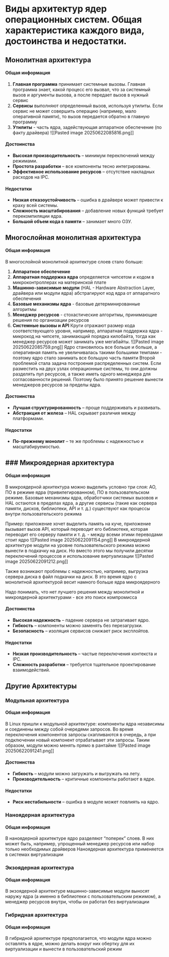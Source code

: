 # Виды архитектур ядер операционных систем. Общая характеристика каждого вида, достоинства и недостатки.
## Монолитная архитектура
#### Общая информация
1. **Главная программа** принимает системные вызовы. Главная программа знает, какой процесс его вызвал, что за системный вызов и аргументы вызова, а после передает вызов в нужный сервис
2. **Сервисы** выполняют определенный вызов, используя утилиты. Если сервис не может совершить операцию (например, мало оперативной памяти), то вызов передается обратно в главную программу
3. **Утилиты** - часть ядра, задействующая аппаратное обеспечение (по факту драйвера)
![[Pasted image 20250622085816.png]]
#### Достоинства
- **Высокая производительность** – минимум переключений между режимами.  
- **Простота разработки** – все компоненты тесно интегрированы.
- **Эффективное использование ресурсов** – отсутствие накладных расходов на IPC.
#### Недостатки
- **Низкая отказоустойчивость** – ошибка в драйвере может привести к краху всей системы.  
- **Cложность масштабирования** – добавление новых функций требует перекомпиляции ядра.  
- **Большой объем кода в памяти** – занимает много ОЗУ.

## Многослойная монолитная архитектура
#### Общая информация
В многослойной монолитной архитектуре слоев стало больше:
1. **Аппаратное обеспечение**
2. **Аппаратная поддержка ядра** определяется чипсетом и кодом в микроконтроллерах на материнской плате
3. **Машинно-зависимые модули** (HAL - Hardware Abstraction Layer, драйвера или модули ядра) абстрагируют код ядра от аппаратного обеспечения
4. **Базовые механизмы ядра** - базовые детерминированные алгоритмы
5. **Менеджер ресурсов** - стохастические алгоритмы, принимающие решения по организации ресурсов
6. **Системные вызовы и API**
Круги отражают размер кода соответствующего уровня, например, аппаратная поддержка ядра - микрокод на чипсете, занимающий порядка килобайта, тогда как менеджер ресурсов может занимать уже мегабайты.
![[Pasted image 20250622085759.png]]
Ядро становилось все больше и больше, а оперативная память не увеличивалась такими большими темпами - поэтому ядро стало занимать все большую часть памяти
Второй проблемой стала задача построения распределенных систем. Если разместить на двух узлах операционные системы, то они должны разделять пул ресурсов, а также иметь одного менеджера для согласованности решений. Поэтому было принято решение вынести менеджеров ресурсов за пределы ядра.
#### Достоинства
- **Лучшая структурированность** – проще поддерживать и развивать.  
- **Абстракция от железа** – HAL скрывает различия между платформами.
#### Недостатки
- **По-прежнему монолит** – те же проблемы с надежностью и масштабируемостью.
## ### Микроядерная архитектура
#### Общая информация
В микроядерной архитектура можно выделить условно три слоя: АО, ПО в режиме ядра (привилегированном), ПО в пользовательском режиме. Базовые механизмы ядра, обработчики системых вызовов и HAL остаются в пределах ядра, а другие сервисы (такие как сервера памяти, дисков, библиотеки, API и т. д.) существуют как процессы внутри пользовательского режима

Пример: приложение хочет выделить память на куче, приложение вызывает вызов API, который переводит его библиотеке, которая переводит его серверу памяти и т. д. - между всеми этими переводами стоит ядро
![[Pasted image 20250622091154.png]]
В микроядерной архитектуре модули на уровне пользовательского режима можно вынести в подкачку на диск. Но вместо этого мы получили десятки переключений процессов и использование виртуализации
![[Pasted image 20250622091212.png]]

Также возникают проблемы с надежностью, например, выгрузка сервера диска в файл подкачки на диск. В это время ядро с монолитной архитектурой весит намного больше ядра микроядерного

Надо понимать, что нет лучшего решения между монолитной и микроядерной архитектурами - все это поиск компромисса
#### Достоинства
- **Высокая надежность** – падение сервера не затрагивает ядро.  
- **Гибкость** – компоненты можно заменять без перезагрузки.  
- **Безопасность** – изоляция сервисов снижает риск эксплойтов.
#### Недостатки
- **Низкая производительность** – частые переключения контекста и IPC. 
- **Сложность разработки** – требуется тщательное проектирование взаимодействий.
## Другие Архитектуры
### Модульная архитектура
#### Общая информация
В Linux пришли к модульной архитектуре: компоненты ядра независимы и соединены между собой очередями запросов. Во время переключения компонентов запросы скапливаются в очередь, а при подключении новый компонент отрабатывает эти запросы. Таким образом, модули можно менять прямо в рантайме
![[Pasted image 20250622091241.png]]
#### Достоинства
- **Гибкость** – модули можно загружать и выгружать на лету.  
- **Производительность** – критичные компоненты работают в ядре.
#### Недостатки
- **Риск нестабильности** – ошибка в модуле может повлиять на ядро.
### Наноядерная архитектура
#### Общая информация
В наноядерной архитектуре ядро разделяют “поперек” слоев. В них может быть, например, упрощенный менеджер ресурсов или набор только необходимых драйверов
Наноядерная архитектура применяется в системах виртуализации
### Экзоядерная архитектура
#### Общая информация
В экзоядерной архитектуре машинно-зависимые модули выносят наружу ядра (а именно в библиотеки с пользовательским режимом), а менеджер ресурсов внутри, чтобы он работал без виртуализации
### Гибридная архитектура
#### Общая информация
В гибридной архитектуре предполагается, что модули ядра можно оставлять в ядре, можно делать вокруг них обертку для их виртуализации и вынести в пользовательский режим